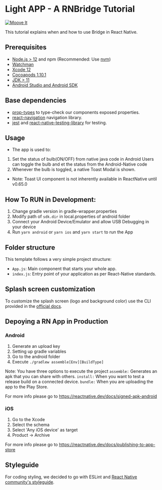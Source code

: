 # Light APP - A RNBridge Tutorial

[![Moove It](https://circleci.com/gh/moove-it/react-native-template.svg?style=svg)]()

This tutorial explains when and how to use Bridge in React Native.

## Prerequisites

- [Node.js > 12](https://nodejs.org) and npm (Recommended: Use [nvm](https://github.com/nvm-sh/nvm))
- [Watchman](https://facebook.github.io/watchman)
- [Xcode 12](https://developer.apple.com/xcode)
- [Cocoapods 1.10.1](https://cocoapods.org)
- [JDK > 11](https://www.oracle.com/java/technologies/javase-jdk11-downloads.html)
- [Android Studio and Android SDK](https://developer.android.com/studio)

## Base dependencies

- [prop-types](https://github.com/facebook/prop-types) to type-check our components exposed properties.
- [react-navigation](https://reactnavigation.org/) navigation library.
- [jest](https://facebook.github.io/jest/) and [react-native-testing-library](https://callstack.github.io/react-native-testing-library/) for testing.

## Usage

- The app is used to:
1. Set the status of bulb(ON/OFF) from native java code in Android
   Users can toggle the bulb and et the status from the Android-Native code
2. Whenever the bulb is toggled, a native Toast Modal is shown.
- Note: Toast UI component is not inherently available in ReactNative until v0.65.0


## How To RUN in Development:
1. Change gradle version in gradle-wrapper.properties
2. Modify path of `sdk.dir` in local.properties of android folder
3. Connect your Android Device/Emulator and allow USB Debugging in your device
4. Run `yarn android` or `yarn ios` and `yarn start` to run the App


## Folder structure

This template follows a very simple project structure:
  - `App.js`: Main component that starts your whole app.
  - `index.js`: Entry point of your application as per React-Native standards.

## Splash screen customization

To customize the splash screen (logo and background color) use the CLI provided in the [official docs](https://github.com/zoontek/react-native-bootsplash#assets-generation).

## Depoying a RN App in Production

### Android

1. Generate an upload key
2. Setting up gradle variables
3. Go to the android folder
4. Execute `./gradlew assemble[Env][BuildType]`

Note: You have three options to execute the project
`assemble:` Generates an apk that you can share with others.
`install:` When you want to test a release build on a connected device.
`bundle:` When you are uploading the app to the Play Store.

For more info please go to https://reactnative.dev/docs/signed-apk-android

### iOS

1. Go to the Xcode
2. Select the schema
3. Select 'Any iOS device' as target
4. Product -> Archive

For more info please go to https://reactnative.dev/docs/publishing-to-app-store

## Styleguide

For coding styling, we decided to go with ESLint and [React Native community's styleguide](https://github.com/facebook/react-native/tree/master/packages/eslint-config-react-native-community#readme).

